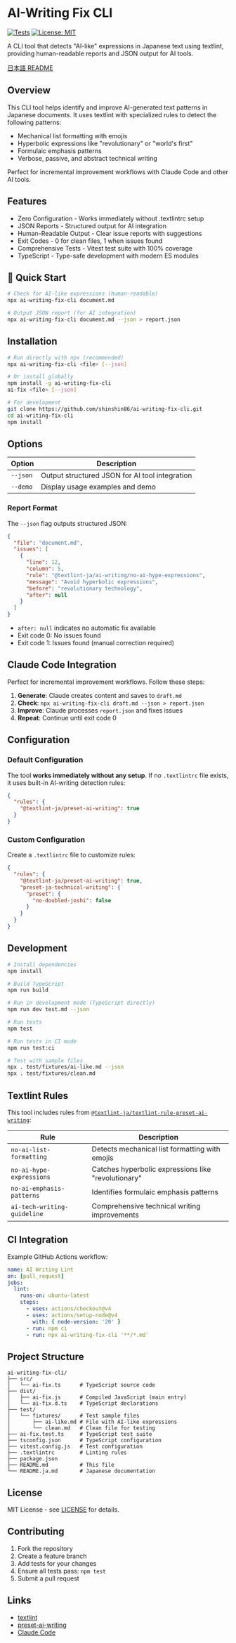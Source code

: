 # AI-Writing Fix CLI

[![Tests](https://github.com/shinshin86/ai-writing-fix-cli/actions/workflows/test.yml/badge.svg)](https://github.com/shinshin86/ai-writing-fix-cli/actions/workflows/test.yml)
[![License: MIT](https://img.shields.io/badge/License-MIT-yellow.svg)](https://opensource.org/licenses/MIT)

A CLI tool that detects "AI-like" expressions in Japanese text using textlint, providing human-readable reports and JSON output for AI tools.

[日本語 README](./README.ja.md)

## Overview

This CLI tool helps identify and improve AI-generated text patterns in Japanese documents. It uses textlint with specialized rules to detect the following patterns:

- Mechanical list formatting with emojis
- Hyperbolic expressions like "revolutionary" or "world's first"
- Formulaic emphasis patterns
- Verbose, passive, and abstract technical writing

Perfect for incremental improvement workflows with Claude Code and other AI tools.

## Features

- Zero Configuration - Works immediately without .textlintrc setup
- JSON Reports - Structured output for AI integration
- Human-Readable Output - Clear issue reports with suggestions
- Exit Codes - 0 for clean files, 1 when issues found
- Comprehensive Tests - Vitest test suite with 100% coverage
- TypeScript - Type-safe development with modern ES modules

## 🚀 Quick Start

```bash
# Check for AI-like expressions (human-readable)
npx ai-writing-fix-cli document.md

# Output JSON report (for AI integration)
npx ai-writing-fix-cli document.md --json > report.json
```

## Installation

```bash
# Run directly with npx (recommended)
npx ai-writing-fix-cli <file> [--json]

# Or install globally
npm install -g ai-writing-fix-cli
ai-fix <file> [--json]

# For development
git clone https://github.com/shinshin86/ai-writing-fix-cli.git
cd ai-writing-fix-cli
npm install
```

## Options

| Option | Description |
|--------|-------------|
| `--json` | Output structured JSON for AI tool integration |
| `--demo` | Display usage examples and demo |

### Report Format

The `--json` flag outputs structured JSON:

```json
{
  "file": "document.md",
  "issues": [
    {
      "line": 12,
      "column": 5,
      "rule": "@textlint-ja/ai-writing/no-ai-hype-expressions",
      "message": "Avoid hyperbolic expressions",
      "before": "revolutionary technology",
      "after": null
    }
  ]
}
```

- `after: null` indicates no automatic fix available
- Exit code 0: No issues found
- Exit code 1: Issues found (manual correction required)

## Claude Code Integration

Perfect for incremental improvement workflows. Follow these steps:

1. **Generate**: Claude creates content and saves to `draft.md`
2. **Check**: `npx ai-writing-fix-cli draft.md --json > report.json`
3. **Improve**: Claude processes `report.json` and fixes issues
4. **Repeat**: Continue until exit code 0

## Configuration

### Default Configuration

The tool **works immediately without any setup**. If no `.textlintrc` file exists, it uses built-in AI-writing detection rules:

```json
{
  "rules": {
    "@textlint-ja/preset-ai-writing": true
  }
}
```

### Custom Configuration

Create a `.textlintrc` file to customize rules:

```json
{
  "rules": {
    "@textlint-ja/preset-ai-writing": true,
    "preset-ja-technical-writing": {
      "preset": {
        "no-doubled-joshi": false
      }
    }
  }
}
```

## Development

```bash
# Install dependencies
npm install

# Build TypeScript
npm run build

# Run in development mode (TypeScript directly)
npm run dev test.md --json

# Run tests
npm test

# Run tests in CI mode
npm run test:ci

# Test with sample files
npx . test/fixtures/ai-like.md --json
npx . test/fixtures/clean.md
```

## Textlint Rules

This tool includes rules from [`@textlint-ja/textlint-rule-preset-ai-writing`](https://github.com/textlint-ja/textlint-rule-preset-ai-writing):

| Rule | Description |
|------|-------------|
| `no-ai-list-formatting` | Detects mechanical list formatting with emojis |
| `no-ai-hype-expressions` | Catches hyperbolic expressions like "revolutionary" |
| `no-ai-emphasis-patterns` | Identifies formulaic emphasis patterns |
| `ai-tech-writing-guideline` | Comprehensive technical writing improvements |

## CI Integration

Example GitHub Actions workflow:

```yaml
name: AI Writing Lint
on: [pull_request]
jobs:
  lint:
    runs-on: ubuntu-latest
    steps:
      - uses: actions/checkout@v4
      - uses: actions/setup-node@v4
        with: { node-version: '20' }
      - run: npm ci
      - run: npx ai-writing-fix-cli '**/*.md'
```

## Project Structure

```
ai-writing-fix-cli/
├── src/
│   └── ai-fix.ts      # TypeScript source code
├── dist/
│   ├── ai-fix.js      # Compiled JavaScript (main entry)
│   └── ai-fix.d.ts    # TypeScript declarations
├── test/
│   └── fixtures/      # Test sample files
│       ├── ai-like.md # File with AI-like expressions
│       └── clean.md   # Clean file for testing
├── ai-fix.test.ts     # TypeScript test suite
├── tsconfig.json      # TypeScript configuration
├── vitest.config.js   # Test configuration
├── .textlintrc        # Linting rules
├── package.json
├── README.md          # This file
└── README.ja.md       # Japanese documentation
```

## License

MIT License - see [LICENSE](LICENSE) for details.

## Contributing

1. Fork the repository
2. Create a feature branch
3. Add tests for your changes
4. Ensure all tests pass: `npm test`
5. Submit a pull request

## Links

- [textlint](https://textlint.github.io/)
- [preset-ai-writing](https://github.com/textlint-ja/textlint-rule-preset-ai-writing)
- [Claude Code](https://claude.ai/code)